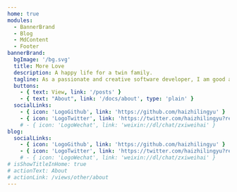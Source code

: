 ```yaml
---
home: true
modules:
  - BannerBrand
  - Blog
  - MdContent
  - Footer
bannerBrand:
  bgImage: '/bg.svg'
  title: More Love
  description: A happy life for a twin family. 
  tagline: As a passionate and creative software developer, I am good at solving problems and building efficient applications. Has extensive technical knowledge and experience, specializing in front-end and back-end development and database management. I am actively involved in teamwork, constantly learning and applying the latest technology. As a father, family is very important to me, and my two precious sons bring me infinite joy and responsibility. I am an optimistic, hardworking developer who believes that technology can change the world. ✨💻👨‍💻😊
  buttons:
    - { text: View, link: '/posts' }
    - { text: "About", link: '/docs/about', type: 'plain' }
  socialLinks:
    - { icon: 'LogoGithub', link: 'https://github.com/haizhilingyu' }
    - { icon: 'LogoTwitter', link: 'https://twitter.com/haizhilingyu?ref_src=twsrc%5Etfw' }
    # - { icon: 'LogoWechat', link: 'weixin://dl/chat/zxiweihai' }
blog:
  socialLinks:
    - { icon: 'LogoGithub', link: 'https://github.com/haizhilingyu' }
    - { icon: 'LogoTwitter', link: 'https://twitter.com/haizhilingyu?ref_src=twsrc%5Etfw' }
    # - { icon: 'LogoWechat', link: 'weixin://dl/chat/zxiweihai' }
# isShowTitleInHome: true
# actionText: About
# actionLink: /views/other/about
---
```

<!-- 
## 快速开始

**npx**

```bash
# 初始化，并选择 2.x
npx @vuepress-reco/theme-cli init
```

**npm**

```bash
# 初始化，并选择 2.x
npm install @vuepress-reco/theme-cli@1.0.7 -g
theme-cli init
```

**yarn**

```bash
# 初始化，并选择 2.x
yarn global add @vuepress-reco/theme-cli@1.0.7
theme-cli init
``` -->
